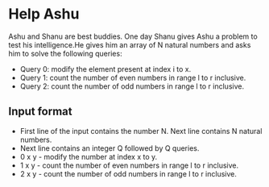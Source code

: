 # Help Ashu

Ashu and Shanu are best buddies. One day Shanu gives Ashu a problem to test his intelligence.He gives him an array of N natural numbers and asks him to solve the following queries:

- Query 0: modify the element present at index i to x.
- Query 1: count the number of even numbers in range l to r inclusive.
- Query 2: count the number of odd numbers in range l to r inclusive.

## Input format

- First line of the input contains the number N. Next line contains N natural numbers.
- Next line contains an integer Q followed by Q queries.
- 0 x y - modify the number at index x to y.
- 1 x y - count the number of even numbers in range l to r inclusive.
- 2 x y - count the number of odd numbers in range l to r inclusive.
